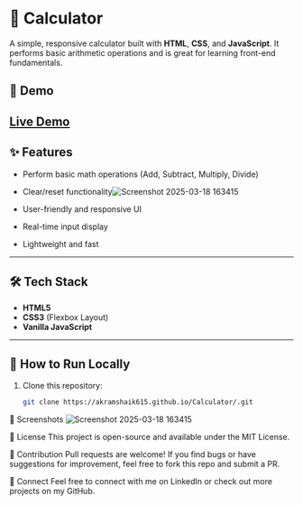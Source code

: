 # 🧮 Calculator

A simple, responsive calculator built with **HTML**, **CSS**, and **JavaScript**. It performs basic arithmetic operations and is great for learning front-end fundamentals.

## 📸 Demo
[Live Demo](https://akramshaik615.github.io/Calculator/) 
---

## ✨ Features
- Perform basic math operations (Add, Subtract, Multiply, Divide)
- Clear/reset functionality![Screenshot 2025-03-18 163415](https://github.com/user-attachments/assets/9fa1ed7d-fdd4-4333-9b77-6d26ede1ece9)

- User-friendly and responsive UI
- Real-time input display
- Lightweight and fast

---

## 🛠️ Tech Stack
- **HTML5**
- **CSS3** (Flexbox Layout)
- **Vanilla JavaScript**

---

## 🚀 How to Run Locally
1. Clone this repository:
   ```bash
   git clone https://akramshaik615.github.io/Calculator/.git
   
🎯 Screenshots
![Screenshot 2025-03-18 163415](https://github.com/user-attachments/assets/c6286f84-7de9-46c5-8bb1-3d969510f40d)

📄 License
This project is open-source and available under the MIT License.

🙌 Contribution
Pull requests are welcome! If you find bugs or have suggestions for improvement, feel free to fork this repo and submit a PR.

🤝 Connect
Feel free to connect with me on LinkedIn or check out more projects on my GitHub.
